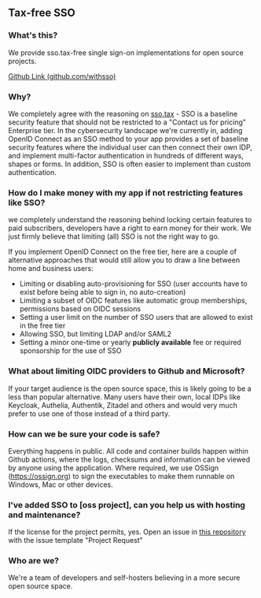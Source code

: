## Tax-free SSO
### What's this?
We provide sso.tax-free single sign-on implementations for open source projects.

[Github Link (github.com/withsso)](https://github.com/withsso)

### Why?
We completely agree with the reasoning on [sso.tax](https://sso.tax) - SSO is a baseline security feature that should not be restricted to a "Contact us for pricing" Enterprise tier.
In the cybersecurity landscape we're currently in, adding OpenID Connect as an SSO method to your app provides a set of baseline security features where the individual user can then connect their own IDP, and implement multi-factor authentication in hundreds of different ways, shapes or forms. 
In addition, SSO is often easier to implement than custom authentication.

### How do I make money with my app if not restricting features like SSO?
we completely understand the reasoning behind locking certain features to paid subscribers, developers have a right to earn money for their work. We just firmly believe that limiting (all) SSO is not the right way to go.

If you implement OpenID Connect on the free tier, here are a couple of alternative approaches that would still allow you to draw a line between home and business users:

- Limiting or disabling auto-provisioning for SSO (user accounts have to exist before being able to sign in, no auto-creation)
- Limiting a subset of OIDC features like automatic group memberships, permissions based on OIDC sessions
- Setting a user limit on the number of SSO users that are allowed to exist in the free tier
- Allowing SSO, but limiting LDAP and/or SAML2
- Setting a minor one-time or yearly **publicly available** fee or required sponsorship for the use of SSO

### What about limiting OIDC providers to Github and Microsoft?
If your target audience is the open source space, this is likely going to be a less than popular alternative. Many users have their own, local IDPs like Keycloak, Authelia, Authentik, Zitadel and others and would very much prefer to use one of those instead of a third party.

### How can we be sure your code is safe?
Everything happens in public. All code and container builds happen within Github actions, where the logs, checksums and information can be viewed by anyone using the application. 
Where required, we use OSSign (https://ossign.org) to sign the executables to make them runnable on Windows, Mac or other devices.

### I've added SSO to [oss project], can you help us with hosting and maintenance?
If the license for the project permits, yes. Open an issue in [this repository](https://github.com/withsso/.github) with the issue template "Project Request"

### Who are we?
We're a team of developers and self-hosters believing in a more secure open source space.
